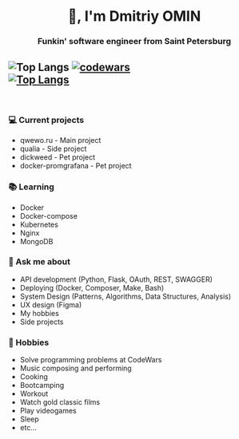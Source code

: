 <h1 align="center">👋, I'm Dmitriy OMIN</h1>
<h3 align="center">Funkin' software engineer from Saint Petersburg</h3>

![Top Langs](https://github-readme-stats.vercel.app/api/top-langs/?username=Superbia-Rustheart&hide=scss&theme=darcula) [![codewars](https://www.codewars.com/users/Superbia-Alius/badges/large)](https://www.codewars.com/users/Superbia-Alius)
<br/>
[![Top Langs](https://github-readme-stats.vercel.app/api?username=Superbia-Rustheart&theme=darcula&show_icons=true)](https://github.com/Superbia-Rustheart)
---

<br/>

### 💻 Current projects
- qwewo.ru - Main project
- qualia - Side project
- dickweed - Pet project
- docker-promgrafana - Pet project

### 📚 Learning
- Docker
- Docker-compose
- Kubernetes
- Nginx
- MongoDB

### 💬 Ask me about
- API development (Python, Flask, OAuth, REST, SWAGGER)
- Deploying (Docker, Composer, Make, Bash)
- System Design (Patterns, Algorithms, Data Structures, Analysis)
- UX design (Figma)
- My hobbies
- Side projects

### 📅 Hobbies
- Solve programming problems at CodeWars
- Music composing and performing
- Cooking
- Bootcamping
- Workout
- Watch gold classic films
- Play videogames
- Sleep
- etc...
